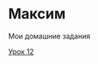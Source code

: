 
# Максим
Мои домашние задания 

[Урок 12](https://maxbet12.github.io/github/ "Моя готовая домашка")
